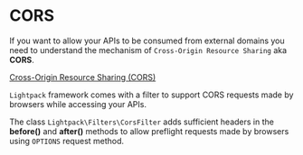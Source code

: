 # CORS

If you want to allow your APIs to be consumed from external domains
you need to understand the mechanism of `Cross-Origin Resource Sharing` aka **CORS**.

<p class="tip"><a target="_blank" href="https://developer.mozilla.org/en-US/docs/Web/HTTP/CORS">Cross-Origin Resource Sharing (CORS)
</a></p>

`Lightpack` framework comes with a filter to support CORS requests made by browsers while
accessing your APIs. 

The class `Lightpack\Filters\CorsFilter` adds sufficient headers in the **before()**
and **after()** methods to allow preflight requests made by browsers using `OPTIONS` request method.
